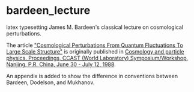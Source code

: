 # bardeen_lecture
latex typesetting James M. Bardeen's classical lecture on cosmological perturbations. 

The article ["Cosmological Perturbations From Quantum Fluctuations To Large Scale Structure"](http://inspirehep.net/record/271685?ln=en) is originally published in [Cosmology and particle physics. Proceedings, CCAST (World Laboratory) Symposium/Workshop, Nanjing, P.R. China, June 30 - July 12, 1988](http://inspirehep.net/record/273300).

An appendix is added to show the difference in conventions between Bardeen, Dodelson, and Mukhanov.

